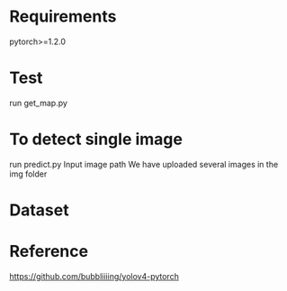# Requirements
pytorch>=1.2.0
# Test
run get_map.py
# To detect single image
run predict.py
Input image path
We have uploaded several images in the img folder
# Dataset


# Reference
https://github.com/bubbliiiing/yolov4-pytorch
